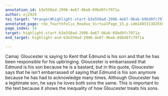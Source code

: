 ```yaml
---
annotation_id: b3e550ad-2996-4e67-96ab-69bd9fc7971a
author: ej2929
tei_target: "#range(#highlight-start-b3e550ad-2996-4e67-96ab-69bd9fc7971a, #highlight-end-b3e550ad-2996-4e67-96ab-69bd9fc7971a)"
annotated_page: rdx_fourthfolio_Readux_VirtualPage_15.p.idm140331382550000
page_index: 14
target: highlight-start-b3e550ad-2996-4e67-96ab-69bd9fc7971a
end_target: highlight-end-b3e550ad-2996-4e67-96ab-69bd9fc7971a

---
```

Camaj: Gloucester is saying to Kent that Edmund is his son and that he has been responsible for his upbringing. Gloucester is embarrassed that Edmund is his son because he is a bastard, but in this quote, Gloucester says that he isn't embarrassed of saying that Edmund is his son anymore because he has had to acknowledge many times. Although Gloucester has a legitimate son, he says he loves both sons the same. This is important to the text because it shows the inequality of how Gloucester treats his sons. 